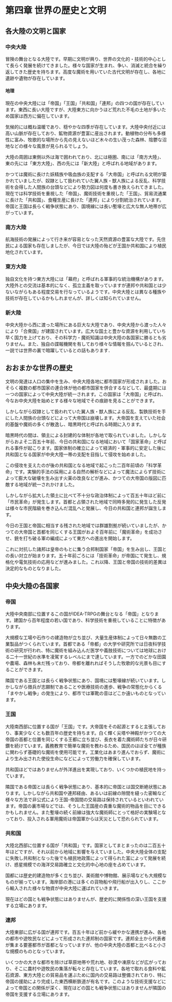   
  
# 第四章 世界の歴史と文明  
  
## 各大陸の文明と国家  
  
### 中央大陸  
  
冒険の舞台となる大陸です。早期に文明が興り、世界の文化的・技術的中心として長らく発展を続けてきました。様々な国家が生まれ、争い、消滅と統合を繰り返してきた歴史を持ちます。高度な魔術を用いていた古代文明が存在し、各地に遺跡や遺物が存在しています。  
  
#### 地理  
  
現在の中央大陸には「帝国」「王国」「共和国」「連邦」の四つの国が存在しています。東西に長い大陸ですが、大陸東方に向かうほど荒れた不毛の土地が多いため国家は西方に偏在しています。  
  
気候的には概ね温暖であり、穏やかな四季が存在しています。大陸中央付近には高い山脈が存在しており、鉱物資源が豊富に産出されます。動植物の分布も多様性に富み、牧歌的な場所から先の見えないほど木々の生い茂った森林、陰鬱な沼地などの様々な風景が見られるでしょう。  
  
大陸の周囲は東側以外は海で囲われており、北には極圏、南には「南方大陸」、東の先には「東方大陸」、西の先には「新大陸」と呼ばれる地域があります。  
  
かつては魔術に長けた妖精族や吸血族の支配する「大帝国」と呼ばれる文明が築かれていましたが、奴隷として扱われていた翼人族・獣人族による反乱、科学技術を会得した人間族の台頭などにより勢力図は何度も書き換えられてきました。現在では科学技術を重視した「帝国」、魔術技術を重視した「王国」、貿易流通業に長けた「共和国」、食糧生産に長けた「連邦」により分割統治されています。帝国と王国は長らく戦争状態にあり、国境線には長い塹壕と広大な無人地帯が広がっています。  
  
### 南方大陸  
  
航海技術の発展によって行き来が容易となった天然資源の豊富な大陸です。先住民による国家も存在しましたが、今日では大陸の殆どが王国か共和国により植民地化されています。  
  
### 東方大陸  
  
独自文化を持つ東方大陸には「幕府」と呼ばれる軍事的な統治機構があります。大陸外との交流は基本的になく、孤立主義を取っていますが連邦や共和国とは少ないながらもある程度交易を行なっているようです。中央大陸とは異なる種族や技術が存在しているかもしれませんが、詳しくは知られていません。  
  
### 新大陸  
  
中央大陸から西に渡った場所にある巨大な大陸であり、中央大陸から渡った人々により「合衆国」が建国されています。広大な国土と豊かな資源を利用していち早く国力を上げており、その科学力・魔術知識は中央大陸の各国家に勝るとも劣りません。また、独自の諜報機関を有しており様々な情報を掴んでいるとされ、一説では世界の裏で暗躍しているとの話もあります．  
  
## おおまかな世界の歴史  
  
文明の発達は人口の集中を生み、中央大陸各地に都市国家が形成されました。おそらく複数の都市国家の連合体が他の都市国家を併合するなどして、最盛期には一つの国家によって中央大陸が統一されます。この国家は「大帝国」と呼ばれ、今なお中央大陸を始めとする様々な地域でその痕跡を見ることができます。  
  
しかしながら奴隷として扱われていた翼人族・獣人族による反乱、製鉄技術を手にした人間族の台頭などによって大帝国は崩壊します。大帝国を支えていた社会的基盤や魔術の多くが散逸し、暗黒時代と呼ばれる時期に入ります。  
  
暗黒時代の間は、領主による封建的な体制が各地で取られていました。しかしながらおよそ二百五十年前、今日の共和国になる地域において「国家革命」と呼ばれる事件が起こります。国家体制の確立によって経済的・軍事的に安定した後に共和国となる国家が中央大陸一帯の支配を目指して侵攻を始めました。  
  
この侵攻を支えたのが後の共和国となる地域で起こった二百年前頃の「科学革命」です。実験的手法の採用による自然の解析などによって魔法によらず技術によって膨大な破壊を生み出す火薬の改良などが進み、かつての大帝国の版図に匹敵する地域が統一されかけました。  
  
しかしながら拡大した領土に比べて不十分な政治体制によって百五十年ほど前に「市民革命」が発生します。首都と占領された地域で同時多発的に発生した反発は様々な市民階級を巻き込んだ混乱へと発展し、今日の共和国と連邦が誕生します。  
  
今日の王国と帝国に相当する残された地域では群雄割拠が続いていましたが、かつての大帝国と首都を同じくする王国がおよそ百年前に「魔術革命」を成功させ、銃を打ち破る軍の編成によって東方への進出を開始します。  
  
これに対抗した諸邦は皇帝のもとに集う合邦制国家「帝国」を生み出し、王国との長い対立が始まります。五十年前ごろには「技術革命」が帝国にて発生し、規格化や電気技術の応用などが進みました。これ以降、王国と帝国の技術的差異は決定的なものとなりました。  
  
## 中央大陸の各国家  
  
### 帝国  
  
大陸中央南部に位置するこの国がIDEA-TRPGの舞台となる「帝国」となります。建国から百年程度の若い国であり、科学技術を重視していることに特徴があります。  
  
大規模な工場や石作りの建造物が立ち並び、大量生産体制によって日々無数の工業製品がつくられています。首都である「帝都」の大学や研究所では日夜科学技術の研究が行われ、特に魔術を組み込んだ医学や義肢技術については地球における二十一世紀の水準を凌駕するレベルにまで達しています。一方でのどかな田園や農場、森林も未だ残っており、帝都を離れればそうした牧歌的な光景も目にすることができます。  
  
隣国である王国とは長らく戦争状態にあり、国境には塹壕線が続いています。しかしながら徴兵が志願制であることや医療技術の進歩、戦争の常態化からくる「まやかし戦争」の発生により、都市では軍靴の音はどこか遠いものとなっています。  
  
### 王国  
  
大陸南西部に位置する国が「王国」です。大帝国をその起源とすると主張しており、事実少なくとも数百年の歴史を持ちます。白く輝く尖塔や神殿がかつての大帝国の首都と位置を同じくする王都に立ち並び、長衣を着た魔術師たちが日々研鑽を続けています。義務教育で簡単な魔術を教わるため、国民のほぼ全てが種族に関わらず基礎的な魔術を使用可能です。工業化はあまり進んでおらず、魔術により生み出された使役生命になどによって労働力を確保しています。  
  
共和国ほどではありませんが外洋進出を実現しており、いくつかの植民地を持っています。  
  
隣国である帝国とは長らく戦争状態にあり、基本的に帝国とは国交断絶状態にあります。しかしながら共和国や連邦経由、あるいは前線の隙間を縫った密輸など様々な方法で非公式により王国-帝国間の交易路は保持されているといわれています。帝国の裏市場などでは、そうした王国産の貴重な魔術的物品を目にできるかもしれません。また塹壕の続く前線は強大な魔術師にとって格好の実験場となっており、投入される軍用魔術は帝国軍からは天災として恐れられています。  
  
### 共和国  
  
大陸北西部に位置する国が「共和国」です。国家としてまとまったのは二百五十年ほどですが、それ以前から地域に影響を与えていました。中央大陸全体の支配に失敗し共和制となった後でも植民地政策によって得られた富によって発展を続け、惑星規模での海洋交易路確立と文化的中心地の座を占めています。  
  
国都には歴史的建造物が多く立ち並び、美術館や博物館、展示場なども大規模なものが揃っています。海岸部の港には多くの貨物船や飛行船が出入りし、ここから輸入された様々な物資が中央大陸に運ばれていきます。  
  
現在はどの国とも戦争状態にはありませんが、歴史的に関係性の深い王国を支援する立場にあります。  
  
### 連邦  
  
大陸東部に広がる国が連邦です。百五十年ほど前から緩やかな連携が進み、各地の都市や遊牧民などによって形成された連邦制の国家です。連邦全土から代表者が集まる要塞都市が首都となっていますが、他の中央大陸の首都と比べると小さな規模のものとなっています。  
  
いくつかの大きな都市を除けば草原地帯や荒れ地、砂漠や凍原などが広がっており、そこに農村や遊牧民の集落が転々と存在しています。各地で取れる食料や鉱石資源、東方大陸との貿易品を運ぶために国内の交易路は整備されており、特に帝国の援助により完成した東西横断鉄道が有名です。このような技術支援などによって帝国との関係が深く、現在はどの国とも戦争状態にはありませんが隣国の帝国を支援する立場にあります。  
  
